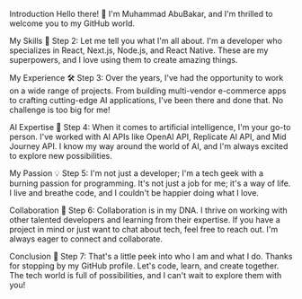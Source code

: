 Introduction
Hello there! 👋 I'm Muhammad AbuBakar, and I'm thrilled to welcome you to my GitHub world.

My Skills
🚀 Step 2: Let me tell you what I'm all about. I'm a developer who specializes in React, Next.js, Node.js, and React Native. These are my superpowers, and I love using them to create amazing things.

My Experience
🛠️ Step 3: Over the years, I've had the opportunity to work on a wide range of projects. From building multi-vendor e-commerce apps to crafting cutting-edge AI applications, I've been there and done that. No challenge is too big for me!

AI Expertise
🤖 Step 4: When it comes to artificial intelligence, I'm your go-to person. I've worked with AI APIs like OpenAI API, Replicate AI API, and Mid Journey API. I know my way around the world of AI, and I'm always excited to explore new possibilities.

My Passion
💡 Step 5: I'm not just a developer; I'm a tech geek with a burning passion for programming. It's not just a job for me; it's a way of life. I live and breathe code, and I couldn't be happier doing what I love.

Collaboration
🤝 Step 6: Collaboration is in my DNA. I thrive on working with other talented developers and learning from their expertise. If you have a project in mind or just want to chat about tech, feel free to reach out. I'm always eager to connect and collaborate.

Conclusion
🌟 Step 7: That's a little peek into who I am and what I do. Thanks for stopping by my GitHub profile. Let's code, learn, and create together. The tech world is full of possibilities, and I can't wait to explore them with you!

